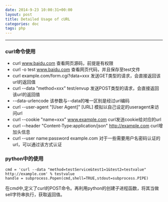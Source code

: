 ```yaml
---
date: 2014-9-23 10:00:31+00:00
layout: post
title: Detailed Usage of cURL
categories: doc
tags: php
---
```


----------


### curl命令使用

- curl www.baidu.com                   查看网页源码，前提是有权限
- curl -o test www.baidu.com           查看网页代码，并且保存至test文件
- curl example.com/form.cgi?data=xxx   发送GET类型的请求，会直接返回该url的返回值
- curl --data "method=xxx" test/envup  发送POST类型的请求，会直接返回该url的返回值
- --data-urlencode 该参数与--data的唯一区别是经过url编码
- curl --user-agent "[User Agent]" [URL] 模拟以自己设定的useragent来访问url
- curl --cookie "name=xxx" www.example.com curl发送cookie给对应的url
- curl --header "Content-Type:application/json" http://example.com  curl增加头信息
- curl --user name:password example.com 对于一些需要用户名密码认证的url，可以通过该方式认证

### python中的使用

    cmd = 'curl --data "method=testService&test1=1&test2=testvalue" http://example.com' % testvalue
    handle = subprocess.Popen(cmd,shell=TRUE,stdout=subprocess.PIPE)
	
在cmd中,定义了curl的POST命令。再利用python的创建子进程函数，将其当做sell字符串执行，获取返回值。